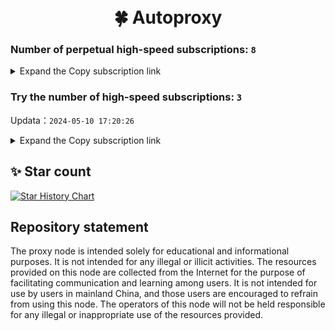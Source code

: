 <h1 align="center">
  <br>🍀 Autoproxy<br>
</h1>

### Number of perpetual high-speed subscriptions: `8`

<details>
  <summary>Expand the Copy subscription link</summary>

  
- [Multiprotocol Base64 encoding](https://raw.githubusercontent.com/hkpc/Autoproxy/main/Long_term_subscription1)
`https://raw.githubusercontent.com/hkpc/Autoproxy/main/Long_term_subscription_num`
`Total number of merge nodes: 595`

- [Multiprotocol Base64 encoding](https://raw.githubusercontent.com/hkpc/Autoproxy/main/Long_term_subscription1)
`https://raw.githubusercontent.com/hkpc/Autoproxy/main/Long_term_subscription1`
`Total number of merge nodes: 75`

- [Multiprotocol Base64 encoding](https://raw.githubusercontent.com/hkpc/Autoproxy/main/Long_term_subscription2)
`https://raw.githubusercontent.com/hkpc/Autoproxy/main/Long_term_subscription2`
`Total number of merge nodes: 75`

- [Multiprotocol Base64 encoding](https://raw.githubusercontent.com/hkpc/Autoproxy/main/Long_term_subscription3)
`https://raw.githubusercontent.com/hkpc/Autoproxy/main/Long_term_subscription3`
`Total number of merge nodes: 75`

- [Multiprotocol Base64 encoding](https://raw.githubusercontent.com/hkpc/Autoproxy/main/Long_term_subscription4)
`https://raw.githubusercontent.com/hkpc/Autoproxy/main/Long_term_subscription4`
`Total number of merge nodes: 75`

- [Multiprotocol Base64 encoding](https://raw.githubusercontent.com/hkpc/Autoproxy/main/Long_term_subscription5)
`https://raw.githubusercontent.com/hkpc/Autoproxy/main/Long_term_subscription5`
`Total number of merge nodes: 75`

- [Multiprotocol Base64 encoding](https://raw.githubusercontent.com/hkpc/Autoproxy/main/Long_term_subscription6)
`https://raw.githubusercontent.com/hkpc/Autoproxy/main/Long_term_subscription6`
`Total number of merge nodes: 75`

- [Multiprotocol Base64 encoding](https://raw.githubusercontent.com/hkpc/Autoproxy/main/Long_term_subscription7)
`https://raw.githubusercontent.com/hkpc/Autoproxy/main/Long_term_subscription7`
`Total number of merge nodes: 75`

- [Multiprotocol Base64 encoding](https://raw.githubusercontent.com/hkpc/Autoproxy/main/Long_term_subscription8)
`https://raw.githubusercontent.com/hkpc/Autoproxy/main/Long_term_subscription8`
`Total number of merge nodes: 70`

- [Clash subscription](https://raw.githubusercontent.com/hkpc/Autoproxy/main/Long_term_subscription2.yaml)
`https://raw.githubusercontent.com/hkpc/Autoproxy/main/Long_term_subscription1.yaml`


- [Clash subscription](https://raw.githubusercontent.com/hkpc/Autoproxy/main/Long_term_subscription2.yaml)
`https://raw.githubusercontent.com/hkpc/Autoproxy/main/Long_term_subscription2.yaml`


- [Clash subscription](https://raw.githubusercontent.com/hkpc/Autoproxy/main/Long_term_subscription3.yaml)
`https://raw.githubusercontent.com/hkpc/Autoproxy/main/Long_term_subscription3.yaml`
  
</details>

### Try the number of high-speed subscriptions: `3`
Updata：`2024-05-10 17:20:26`


<details>
  <summary>Expand the Copy subscription link</summary>  






















































































































































































































































































































































































































































































































































































































































































































































































































































































































































































































































































































































































































































































































































































































































































































































































































































































































































































































































































































































































































































































































































































































































































































































































































































































































































































































































































































































































































































































































































































































































































































































































































































































































































































































































































































































































































































































































































































































































































































































































































































































































































































































































































































































































































































































































































































































































































































































































































































































































































































































































































































































































































































































































































































































































































































































































































































































































































































































































































































































































































































































































































































































































































































































































































































































































































































































































































































































































































































































































































































































































































































































































































































































































































































































































































































































































































































































































































































































































































































































































































































































































































































































































































































































































































































































































































































































































































































































































































































































































































































































































































































































































































































































































































































































































































































































































































































































































































































































































































































































































































































































































































































































































































































































































































































































































































































































































































































































































































































































































































































































































































































































































































































































































































































































































































































































































































































































































































































































































































































































































































































































































































































































































































































































































































































































































































































































































































































































































































































































































































































































































































































































































































































































































































































































































































































































































































































































































































































































































































































































































































































































































































































































































































































































































































































































































































































































































































































































































































































































































































































































































































































































































































































































































































































































































































































































































































































































































































































































































































































































































































































































































































































































































































































































































































































































































































































































































































































































































































































































































































































































































































































































































































































































































































































































































































































































































































































































































































































































































































































































































































































































































































































































































































































































































































































































































































































































































































































































































































































































































































































































































































































































































































































































































































































































































































































































































































































































































































































































































































































































































































































































































































































































































































































































































































































































































































































































































































































































































































































































































































































































































































































































































































































































































































































































































































































































































































































































































































































































































































































































































































































































































































































































































































































































































































































































































































































































































































































































































































































































































































































































































































































































































































































































































































































































































































































































































































































































































































































































































































































































































































































































































































































































































































































































































































































































































































































































































































































































































































































































































































































































































































































































































































































































































































































































































































































































































































































































































































































































































































































































































































































































































































































































































































































































































































































































































































































































































































































































































































































































































































































































































































































































































































































































































































































































































































































































































































































































































































































































































































































































































































































































































































































































































































































































































































































































































































































































































































































































































































































































































































































































































































































































































































































































































































































































































































































































































































































































































































































































































































































































































































































































































































































































































































































































































































































































































































































































































































































































































































































































































































































































































































































































































































































































































































































































































































































































































































































































































































































































































































































































































































































































































































































































































































































































































































































































































































































































































































































































































































































































































































































































































































































































































































































































































































































































































































































































































































































































































































































































































































































































































































































































































































































































































































































































































































































































































































































































































































































































































































































































































































































































































































































































































































































































































































































































































































































































































































































































































































































































































































































































































































































































































































































































































































































































































































































































































































































































































































































































































































































































































































































































































































































>Trial subscription：
`https://oss.v2rayse.com/proxies/data/2024-05-10/UmG68sx.txt`



>Trial subscription：
`https://oss.v2rayse.com/proxies/data/2024-05-10/UmG68sx.txt`


>Trial subscription：
`https://xn--30rs3bu7r87f.com/api/v1/client/subscribe?token=8adc6187d33e1229c517192b2e3bd00f`

>Trial subscription：
`https://oss.v2rayse.com/proxies/data/2024-05-10/UmG68sx.txt`


>Trial subscription：
`https://xn--30rs3bu7r87f.com/api/v1/client/subscribe?token=8adc6187d33e1229c517192b2e3bd00f`


>Trial subscription：
`https://xn--30rs3bu7r87f.com/api/v1/client/subscribe?token=8adc6187d33e1229c517192b2e3bd00f`


>Trial subscription：
`https://fastestcloud.xyz/api/v1/client/subscribe?token=0b2123fd619a8c27047e10a407e53a51`

>Trial subscription：
`https://fastestcloud.xyz/api/v1/client/subscribe?token=0b2123fd619a8c27047e10a407e53a51`

>Trial subscription：
`https://fastestcloud.xyz/api/v1/client/subscribe?token=0b2123fd619a8c27047e10a407e53a51`



</details>

## ✨ Star count

[![Star History Chart](https://api.star-history.com/svg?repos=hkpc/Autoproxy&type=Date)](https://star-history.com/#hkpc/Autoproxy&Date)


## Repository statement
The proxy node is intended solely for educational and informational purposes. It is not intended for any illegal or illicit activities. The resources provided on this node are collected from the Internet for the purpose of facilitating communication and learning among users. It is not intended for use by users in mainland China, and those users are encouraged to refrain from using this node. The operators of this node will not be held responsible for any illegal or inappropriate use of the resources provided.
